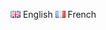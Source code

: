 [![English](assets/images/en.png)](en/index.html) English
[![Français](assets/images/fr.png)](fr/index.html) French
